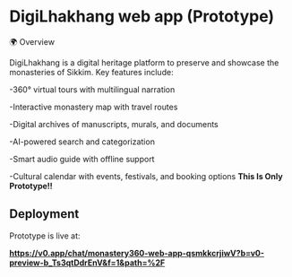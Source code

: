 # DigiLhakhang web app (Prototype)

🌍 Overview

DigiLhakhang is a digital heritage platform to preserve and showcase the monasteries of Sikkim.
Key features include:

-360° virtual tours with multilingual narration

-Interactive monastery map with travel routes

-Digital archives of manuscripts, murals, and documents

-AI-powered search and categorization

-Smart audio guide with offline support

-Cultural calendar with events, festivals, and booking options
**This Is Only Prototype!!**

## Deployment

Prototype is live at:

**https://v0.app/chat/monastery360-web-app-qsmkkcrjiwV?b=v0-preview-b_Ts3qtDdrEnV&f=1&path=%2F**
